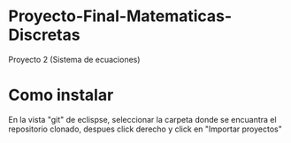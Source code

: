 # Proyecto-Final-Matematicas-Discretas
Proyecto 2 (Sistema de ecuaciones)

# Como instalar
En la vista "git" de eclispse, seleccionar la carpeta donde se encuantra el repositorio clonado, despues click derecho y click en "Importar proyectos"
